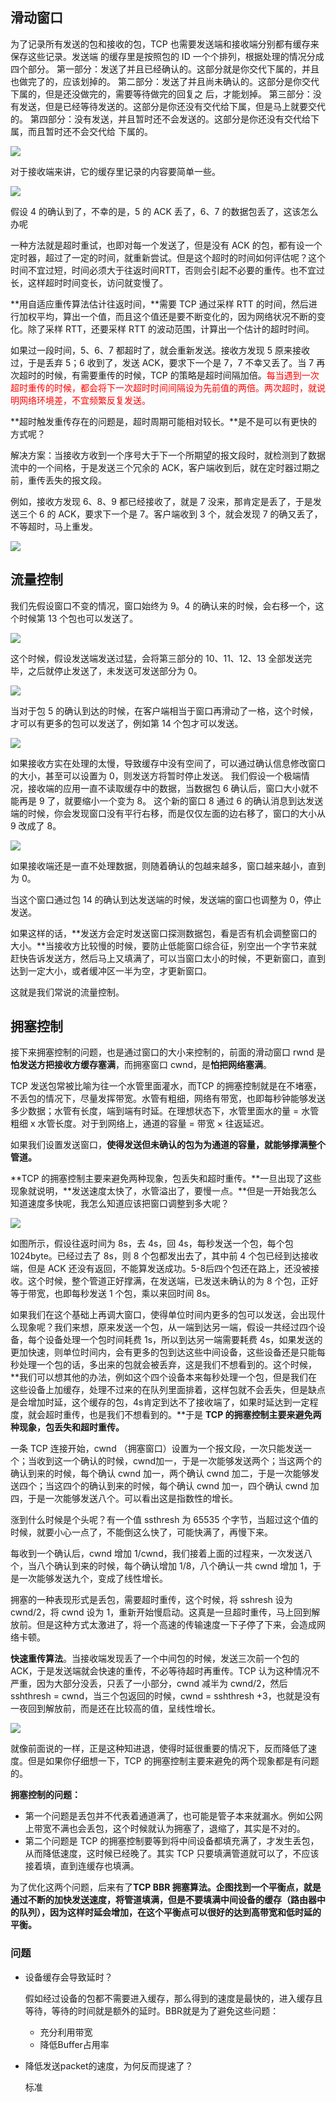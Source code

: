 ## 滑动窗口

为了记录所有发送的包和接收的包，TCP 也需要发送端和接收端分别都有缓存来保存这些记录。发送端
的缓存里是按照包的 ID 一个个排列，根据处理的情况分成四个部分。
第一部分：发送了并且已经确认的。这部分就是你交代下属的，并且也做完了的，应该划掉的。
第二部分：发送了并且尚未确认的。这部分是你交代下属的，但是还没做完的，需要等待做完的回复之
后，才能划掉。
第三部分：没有发送，但是已经等待发送的。这部分是你还没有交代给下属，但是马上就要交代的。
第四部分：没有发送，并且暂时还不会发送的。这部分是你还没有交代给下属，而且暂时还不会交代给
下属的。

![](D:\Work\TyporaNotes\note\计算机网络\趣谈网络协议知识点\pict\12-1.png)

对于接收端来讲，它的缓存里记录的内容要简单一些。

![](D:\Work\TyporaNotes\note\计算机网络\趣谈网络协议知识点\pict\12-2.png)

假设 4 的确认到了，不幸的是，5 的 ACK 丢了，6、7 的数据包丢了，这该怎么办呢

一种方法就是超时重试，也即对每一个发送了，但是没有 ACK 的包，都有设一个定时器，超过了一定的时间，就重新尝试。但是这个超时的时间如何评估呢？这个时间不宜过短，时间必须大于往返时间RTT，否则会引起不必要的重传。也不宜过长，这样超时时间变长，访问就变慢了。

**用自适应重传算法估计往返时间，**需要 TCP 通过采样 RTT 的时间，然后进行加权平均，算出一个值，而且这个值还是要不断变化的，因为网络状况不断的变化。除了采样 RTT，还要采样 RTT 的波动范围，计算出一个估计的超时时间。

如果过一段时间，5、6、7 都超时了，就会重新发送。接收方发现 5 原来接收过，于是丢弃 5；6 收到了，发送 ACK，要求下一个是 7，7 不幸又丢了。当 7 再次超时的时候，有需要重传的时候，TCP 的策略是超时间隔加倍。<font color=red>每当遇到一次超时重传的时候，都会将下一次超时时间间隔设为先前值的两倍。两次超时，就说明网络环境差，不宜频繁反复发送。</font>

**超时触发重传存在的问题是，超时周期可能相对较长。**是不是可以有更快的方式呢？

解决方案：当接收方收到一个序号大于下一个所期望的报文段时，就检测到了数据流中的一个间格，于是发送三个冗余的 ACK，客户端收到后，就在定时器过期之前，重传丢失的报文段。

例如，接收方发现 6、8、9 都已经接收了，就是 7 没来，那肯定是丢了，于是发送三个 6 的 ACK，要求下一个是 7。客户端收到 3 个，就会发现 7 的确又丢了，不等超时，马上重发。

![](D:\Work\TyporaNotes\note\计算机网络\趣谈网络协议知识点\pict\12-3.png)

## 流量控制

我们先假设窗口不变的情况，窗口始终为 9。4 的确认来的时候，会右移一个，这个时候第 13 个包也可以发送了。

![](D:\Work\TyporaNotes\note\计算机网络\趣谈网络协议知识点\pict\12-7.png)

这个时候，假设发送端发送过猛，会将第三部分的 10、11、12、13 全部发送完毕，之后就停止发送了，未发送可发送部分为 0。

![](D:\Work\TyporaNotes\note\计算机网络\趣谈网络协议知识点\pict\12-8.png)

当对于包 5 的确认到达的时候，在客户端相当于窗口再滑动了一格，这个时候，才可以有更多的包可以发送了，例如第 14 个包才可以发送。

![](D:\Work\TyporaNotes\note\计算机网络\趣谈网络协议知识点\pict\12-9.png)

如果接收方实在处理的太慢，导致缓存中没有空间了，可以通过确认信息修改窗口的大小，甚至可以设置为 0，则发送方将暂时停止发送。
我们假设一个极端情况，接收端的应用一直不读取缓存中的数据，当数据包 6 确认后，窗口大小就不能再是 9 了，就要缩小一个变为 8。
这个新的窗口 8 通过 6 的确认消息到达发送端的时候，你会发现窗口没有平行右移，而是仅仅左面的边右移了，窗口的大小从 9 改成了 8。

![](D:\Work\TyporaNotes\note\计算机网络\趣谈网络协议知识点\pict\12-4.png)

如果接收端还是一直不处理数据，则随着确认的包越来越多，窗口越来越小，直到为 0。

当这个窗口通过包 14 的确认到达发送端的时候，发送端的窗口也调整为 0，停止发送。

如果这样的话，**发送方会定时发送窗口探测数据包，看是否有机会调整窗口的大小。**当接收方比较慢的时候，要防止低能窗口综合征，别空出一个字节来就赶快告诉发送方，然后马上又填满了，可以当窗口太小的时候，不更新窗口，直到达到一定大小，或者缓冲区一半为空，才更新窗口。

这就是我们常说的流量控制。

## 拥塞控制

接下来拥塞控制的问题，也是通过窗口的大小来控制的，前面的滑动窗口 rwnd 是**怕发送方把接收方缓存塞满**，而拥塞窗口 cwnd，是**怕把网络塞满**。

TCP 发送包常被比喻为往一个水管里面灌水，而TCP 的拥塞控制就是在不堵塞，不丢包的情况下，尽量发挥带宽。水管有粗细，网络有带宽，也即每秒钟能够发送多少数据；水管有长度，端到端有时延。在理想状态下，水管里面水的量 = 水管粗细 x 水管长度。对于到网络上，通道的容量 = 带宽 × 往返延迟。

如果我们设置发送窗口，**使得发送但未确认的包为为通道的容量，就能够撑满整个管道。**

**TCP 的拥塞控制主要来避免两种现象，包丢失和超时重传。**一旦出现了这些现象就说明，**发送速度太快了，水管溢出了，要慢一点。**但是一开始我怎么知道速度多快呢，我怎么知道应该把窗口调整到多大呢？

![](D:\Work\TyporaNotes\note\计算机网络\趣谈网络协议知识点\pict\12-5.png)

如图所示，假设往返时间为 8s，去 4s，回 4s，每秒发送一个包，每个包 1024byte。已经过去了 8s，则 8 个包都发出去了，其中前 4 个包已经到达接收端，但是 ACK 还没有返回，不能算发送成功。5-8后四个包还在路上，还没被接收。这个时候，整个管道正好撑满，在发送端，已发送未确认的为 8 个包，正好等于带宽，也即每秒发送 1 个包，乘以来回时间 8s。

如果我们在这个基础上再调大窗口，使得单位时间内更多的包可以发送，会出现什么现象呢？我们来想，原来发送一个包，从一端到达另一端，假设一共经过四个设备，每个设备处理一个包时间耗费 1s，所以到达另一端需要耗费 4s，如果发送的更加快速，则单位时间内，会有更多的包到达这些中间设备，这些设备还是只能每秒处理一个包的话，多出来的包就会被丢弃，这是我们不想看到的。这个时候，**我们可以想其他的办法，例如这个四个设备本来每秒处理一个包，但是我们在这些设备上加缓存，处理不过来的在队列里面排着，这样包就不会丢失，但是缺点是会增加时延，这个缓存的包，4s肯定到达不了接收端了，如果时延达到一定程度，就会超时重传，也是我们不想看到的。**于是 **TCP 的拥塞控制主要来避免两种现象，包丢失和超时重传。**

一条 TCP 连接开始，cwnd （拥塞窗口）设置为一个报文段，一次只能发送一个；当收到这一个确认的时候，cwnd加一，于是一次能够发送两个；当这两个的确认到来的时候，每个确认 cwnd 加一，两个确认 cwnd 加二，于是一次能够发送四个；当这四个的确认到来的时候，每个确认 cwnd 加一，四个确认 cwnd 加四，于是一次能够发送八个。可以看出这是指数性的增长。

涨到什么时候是个头呢？有一个值 ssthresh 为 65535 个字节，当超过这个值的时候，就要小心一点了，不能倒这么快了，可能快满了，再慢下来。

每收到一个确认后，cwnd 增加 1/cwnd，我们接着上面的过程来，一次发送八个，当八个确认到来的时候，每个确认增加 1/8，八个确认一共 cwnd 增加 1，于是一次能够发送九个，变成了线性增长。

拥塞的一种表现形式是丢包，需要超时重传，这个时候，将 sshresh 设为 cwnd/2，将 cwnd 设为 1，重新开始慢启动。这真是一旦超时重传，马上回到解放前。但是这种方式太激进了，将一个高速的传输速度一下子停了下来，会造成网络卡顿。

**快速重传算法**。当接收端发现丢了一个中间包的时候，发送三次前一个包的 ACK，于是发送端就会快速的重传，不必等待超时再重传。TCP 认为这种情况不严重，因为大部分没丢，只丢了一小部分，cwnd 减半为 cwnd/2，然后 sshthresh = cwnd，当三个包返回的时候，cwnd = sshthresh +3，也就是没有一夜回到解放前，而是还在比较高的值，呈线性增长。

![](D:\Work\TyporaNotes\note\计算机网络\趣谈网络协议知识点\pict\12-6.png)

就像前面说的一样，正是这种知进退，使得时延很重要的情况下，反而降低了速度。但是如果你仔细想一下，TCP 的拥塞控制主要来避免的两个现象都是有问题的。

**拥塞控制的问题：**

* 第一个问题是丢包并不代表着通道满了，也可能是管子本来就漏水。例如公网上带宽不满也会丢包，这个时候就认为拥塞了，退缩了，其实是不对的。
* 第二个问题是 TCP 的拥塞控制要等到将中间设备都填充满了，才发生丢包，从而降低速度，这时候已经晚了。其实 TCP 只要填满管道就可以了，不应该接着填，直到连缓存也填满。

为了优化这两个问题，后来有了**TCP BBR 拥塞算法。企图找到一个平衡点，就是通过不断的加快发送速度，将管道填满，但是不要填满中间设备的缓存（路由器中的队列），因为这样时延会增加，在这个平衡点可以很好的达到高带宽和低时延的平衡。**

### 问题

* 设备缓存会导致延时？

  假如经过设备的包都不需要进入缓存，那么得到的速度是最快的，进入缓存且等待，等待的时间就是额外的延时。BBR就是为了避免这些问题：

  * 充分利用带宽
  * 降低Buffer占用率

* 降低发送packet的速度，为何反而提速了？

  标准